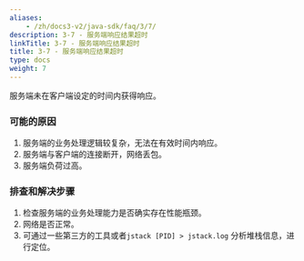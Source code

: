 ```yaml
---
aliases:
    - /zh/docs3-v2/java-sdk/faq/3/7/
description: 3-7 - 服务端响应结果超时
linkTitle: 3-7 - 服务端响应结果超时
title: 3-7 - 服务端响应结果超时
type: docs
weight: 7
---
```


服务端未在客户端设定的时间内获得响应。

### 可能的原因

1. 服务端的业务处理逻辑较复杂，无法在有效时间内响应。
2. 服务端与客户端的连接断开，网络丢包。
3. 服务端负荷过高。

### 排查和解决步骤

1. 检查服务端的业务处理能力是否确实存在性能瓶颈。
2. 网络是否正常。
3. 可通过一些第三方的工具或者`jstack [PID] > jstack.log` 分析堆栈信息，进行定位。